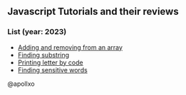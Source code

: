 ## Javascript Tutorials and their reviews

### List (year: 2023)

* [Adding and removing from an array]()
* [Finding substring]()
* [Printing letter by code]()
* [Finding sensitive words]()


@apollxo

